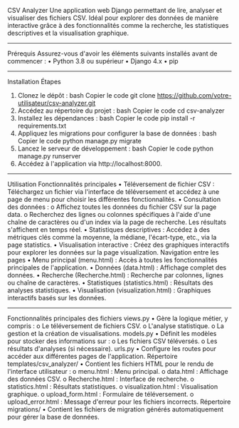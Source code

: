 CSV Analyzer
Une application web Django permettant de lire, analyser et visualiser des fichiers CSV. Idéal pour explorer des données de manière interactive grâce à des fonctionnalités comme la recherche, les statistiques descriptives et la visualisation graphique.
________________________________________
Prérequis
Assurez-vous d'avoir les éléments suivants installés avant de commencer :
•	Python 3.8 ou supérieur
•	Django 4.x
•	pip
________________________________________
Installation
Étapes
1.	Clonez le dépôt :
bash
Copier le code
git clone https://github.com/votre-utilisateur/csv-analyzer.git
2.	Accédez au répertoire du projet :
bash
Copier le code
cd csv-analyzer
3.	Installez les dépendances :
bash
Copier le code
pip install -r requirements.txt
4.	Appliquez les migrations pour configurer la base de données :
bash
Copier le code
python manage.py migrate
5.	Lancez le serveur de développement :
bash
Copier le code
python manage.py runserver
6.	Accédez à l'application via http://localhost:8000.
________________________________________
Utilisation
Fonctionnalités principales
•	Téléversement de fichier CSV : Téléchargez un fichier via l'interface de téléversement et accédez à une page de menu pour choisir les différentes fonctionnalités.
•	Consultation des données :
o	Affichez toutes les données du fichier CSV sur la page data.
o	Recherchez des lignes ou colonnes spécifiques à l'aide d'une chaîne de caractères ou d'un index via la page de recherche. Les résultats s'affichent en temps réel.
•	Statistiques descriptives : Accédez à des métriques clés comme la moyenne, la médiane, l'écart-type, etc., via la page statistics.
•	Visualisation interactive : Créez des graphiques interactifs pour explorer les données sur la page visualization.
Navigation entre les pages
•	Menu principal (menu.html) : Accès à toutes les fonctionnalités principales de l'application.
•	Données (data.html) : Affichage complet des données.
•	Recherche (Recherche.html) : Recherche par colonnes, lignes ou chaîne de caractères.
•	Statistiques (statistics.html) : Résultats des analyses statistiques.
•	Visualisation (visualization.html) : Graphiques interactifs basés sur les données.
________________________________________
Fonctionnalités principales des fichiers
views.py
•	Gère la logique métier, y compris :
o	Le téléversement de fichiers CSV.
o	L'analyse statistique.
o	La gestion et la création de visualisations.
models.py
•	Définit les modèles pour stocker des informations sur :
o	Les fichiers CSV téléversés.
o	Les résultats d'analyses (si nécessaire).
urls.py
•	Configure les routes pour accéder aux différentes pages de l'application.
Répertoire templates/csv_analyzer/
•	Contient les fichiers HTML pour le rendu de l'interface utilisateur :
o	menu.html : Menu principal.
o	data.html : Affichage des données CSV.
o	Recherche.html : Interface de recherche.
o	statistics.html : Résultats statistiques.
o	visualization.html : Visualisation graphique.
o	upload_form.html : Formulaire de téléversement.
o	upload_error.html : Message d'erreur pour les fichiers incorrects.
Répertoire migrations/
•	Contient les fichiers de migration générés automatiquement pour gérer la base de données.

